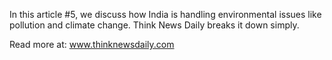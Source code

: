 In this article #5, we discuss how India is handling environmental issues like pollution and climate change. Think News Daily breaks it down simply.

Read more at: www.thinknewsdaily.com